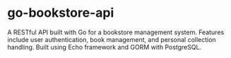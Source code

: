 # go-bookstore-api
A RESTful API built with Go for a bookstore management system. Features include user authentication, book management, and personal collection handling. Built using Echo framework and GORM with PostgreSQL.
